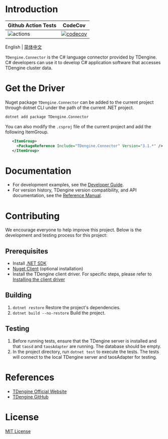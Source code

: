 # Introduction

| Github Action Tests                                                                          | CodeCov                                                                                                                                                   |
|----------------------------------------------------------------------------------------------|-----------------------------------------------------------------------------------------------------------------------------------------------------------|
| ![actions](https://github.com/taosdata/taos-connector/actions/workflows/linux.yml/badge.svg) | [![codecov](https://codecov.io/gh/taosdata/taos-connector-dotnet/graph/badge.svg?token=U30JZYDGMS)](https://codecov.io/gh/taosdata/taos-connector-dotnet) |

English | [简体中文](README-CN.md)

`TDengine.Connector` is the C# language connector provided by TDengine. C# developers can use it to develop C# application software that accesses TDengine cluster data.

# Get the Driver

Nuget package `TDengine.Connector` can be added to the current project through dotnet CLI under the path of the current .NET project.

```bash
dotnet add package TDengine.Connector
```

You can also modify the `.csproj` file of the current project and add the following ItemGroup.

``` XML
   <ItemGroup>
     <PackageReference Include="TDengine.Connector" Version="3.1.*" />
   </ItemGroup>
```

# Documentation

- For development examples, see the [Developer Guide](https://docs.tdengine.com/developer-guide/).
- For version history, TDengine version compatibility, and API documentation, see
  the [Reference Manual](https://docs.tdengine.com/tdengine-reference/client-libraries/csharp/).

# Contributing

We encourage everyone to help improve this project. Below is the development and testing process for this project:

## Prerequisites

* Install [.NET SDK](https://dotnet.microsoft.com/download)
* [Nuget Client](https://docs.microsoft.com/en-us/nuget/install-nuget-client-tools) (optional installation)
* Install the TDengine client driver. For specific steps, please refer
  to [Installing the client driver](https://docs.tdengine.com/develop/connect/#install-client-driver-taosc)

## Building

1. `dotnet restore` Restore the project's dependencies.
2. `dotnet build --no-restore` Build the project.

## Testing

1. Before running tests, ensure that the TDengine server is installed and that `taosd` and `taosAdapter` are running.
   The database should be empty.
2. In the project directory, run `dotnet test` to execute the tests. The tests will connect to the local TDengine
   server and taosAdapter for testing.

# References

- [TDengine Official Website](https://tdengine.com/)
- [TDengine GitHub](https://github.com/taosdata/TDengine)

# License

[MIT License](./LICENSE)